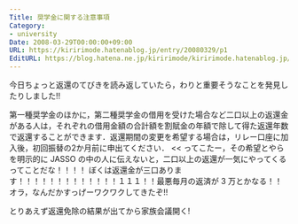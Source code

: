 ```yaml
---
Title: 奨学金に関する注意事項
Category:
- university
Date: 2008-03-29T00:00:00+09:00
URL: https://kiririmode.hatenablog.jp/entry/20080329/p1
EditURL: https://blog.hatena.ne.jp/kiririmode/kiririmode.hatenablog.jp/atom/entry/8454420450078215226
---
```



今日ちょっと返還のてびきを読み返していたら，わりと重要そうなことを発見したりしました!!
>>
第一種奨学金のほかに，第二種奨学金の借用を受けた場合など二口以上の返還金がある人は，それぞれの借用金額の合計額を割賦金の年額で除して得た返還年数で返還することができます．返還期間の変更を希望する場合は，リレー口座に加入後，初回振替の2か月前に申出てください．
<<
ってこたー，その希望とやらを明示的に JASSO の中の人に伝えないと，二口以上の返還が一気にやってくるってことだな！！！！
ぼくは返還金が三口あります！！！！！！！！！！！！！１１１！！最悪毎月の返済が 3 万とかなる！！
オラ，なんだかすっげーワクワクしてきたぞ!!


とりあえず返還免除の結果が出てから家族会議開く!
